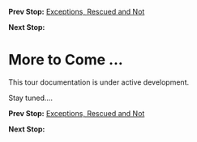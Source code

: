 <!--- GENERATED FILE, DO NOT EDIT --->
**Prev Stop:** [Exceptions, Rescued and Not](./Exceptions.md#exceptions,-rescued-and-not)

**Next Stop:** []()


# More to Come ...

This tour documentation is under active development.

Stay tuned....

**Prev Stop:** [Exceptions, Rescued and Not](./Exceptions.md#exceptions,-rescued-and-not)

**Next Stop:** []()

